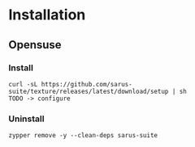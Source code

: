 # Installation

## Opensuse

### Install

    curl -sL https://github.com/sarus-suite/texture/releases/latest/download/setup | sh
    TODO -> configure

### Uninstall
    zypper remove -y --clean-deps sarus-suite
    
